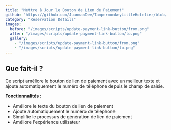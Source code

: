 ```yaml
---
title: "Mettre à Jour le Bouton de Lien de Paiement"
github: "https://github.com/JuanmanDev/TampermonkeyLittleHotelier/blob/main/frontdesk/reservationDetails/updateGeneratePaymentLinkButton.user.js"
category: "Reservation Details"
images:
  before: "/images/scripts/update-payment-link-button/from.png"
  after: "/images/scripts/update-payment-link-button/to.png"
  gallery:
    - "/images/scripts/update-payment-link-button/from.png"
    - "/images/scripts/update-payment-link-button/to.png"
---
```


## Que fait-il ?

Ce script améliore le bouton de lien de paiement avec un meilleur texte et ajoute automatiquement le numéro de téléphone depuis le champ de saisie.

**Fonctionnalités :**
- Améliore le texte du bouton de lien de paiement
- Ajoute automatiquement le numéro de téléphone
- Simplifie le processus de génération de lien de paiement
- Améliore l'expérience utilisateur
